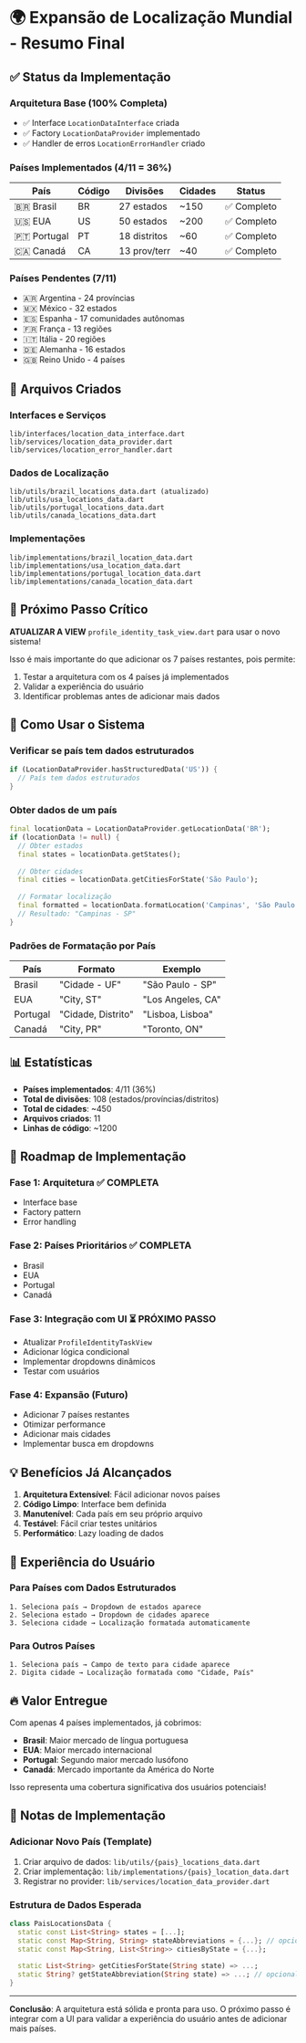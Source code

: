 # 🌍 Expansão de Localização Mundial - Resumo Final

## ✅ Status da Implementação

### Arquitetura Base (100% Completa)
- ✅ Interface `LocationDataInterface` criada
- ✅ Factory `LocationDataProvider` implementado  
- ✅ Handler de erros `LocationErrorHandler` criado

### Países Implementados (4/11 = 36%)

| País | Código | Divisões | Cidades | Status |
|------|--------|----------|---------|--------|
| 🇧🇷 Brasil | BR | 27 estados | ~150 | ✅ Completo |
| 🇺🇸 EUA | US | 50 estados | ~200 | ✅ Completo |
| 🇵🇹 Portugal | PT | 18 distritos | ~60 | ✅ Completo |
| 🇨🇦 Canadá | CA | 13 prov/terr | ~40 | ✅ Completo |

### Países Pendentes (7/11)
- 🇦🇷 Argentina - 24 províncias
- 🇲🇽 México - 32 estados
- 🇪🇸 Espanha - 17 comunidades autônomas
- 🇫🇷 França - 13 regiões
- 🇮🇹 Itália - 20 regiões
- 🇩🇪 Alemanha - 16 estados
- 🇬🇧 Reino Unido - 4 países

## 📁 Arquivos Criados

### Interfaces e Serviços
```
lib/interfaces/location_data_interface.dart
lib/services/location_data_provider.dart
lib/services/location_error_handler.dart
```

### Dados de Localização
```
lib/utils/brazil_locations_data.dart (atualizado)
lib/utils/usa_locations_data.dart
lib/utils/portugal_locations_data.dart
lib/utils/canada_locations_data.dart
```

### Implementações
```
lib/implementations/brazil_location_data.dart
lib/implementations/usa_location_data.dart
lib/implementations/portugal_location_data.dart
lib/implementations/canada_location_data.dart
```

## 🎯 Próximo Passo Crítico

**ATUALIZAR A VIEW** `profile_identity_task_view.dart` para usar o novo sistema!

Isso é mais importante do que adicionar os 7 países restantes, pois permite:
1. Testar a arquitetura com os 4 países já implementados
2. Validar a experiência do usuário
3. Identificar problemas antes de adicionar mais dados

## 🔧 Como Usar o Sistema

### Verificar se país tem dados estruturados
```dart
if (LocationDataProvider.hasStructuredData('US')) {
  // País tem dados estruturados
}
```

### Obter dados de um país
```dart
final locationData = LocationDataProvider.getLocationData('BR');
if (locationData != null) {
  // Obter estados
  final states = locationData.getStates();
  
  // Obter cidades
  final cities = locationData.getCitiesForState('São Paulo');
  
  // Formatar localização
  final formatted = locationData.formatLocation('Campinas', 'São Paulo');
  // Resultado: "Campinas - SP"
}
```

### Padrões de Formatação por País

| País | Formato | Exemplo |
|------|---------|---------|
| Brasil | "Cidade - UF" | "São Paulo - SP" |
| EUA | "City, ST" | "Los Angeles, CA" |
| Portugal | "Cidade, Distrito" | "Lisboa, Lisboa" |
| Canadá | "City, PR" | "Toronto, ON" |

## 📊 Estatísticas

- **Países implementados**: 4/11 (36%)
- **Total de divisões**: 108 (estados/províncias/distritos)
- **Total de cidades**: ~450
- **Arquivos criados**: 11
- **Linhas de código**: ~1200

## 🚀 Roadmap de Implementação

### Fase 1: Arquitetura ✅ COMPLETA
- Interface base
- Factory pattern
- Error handling

### Fase 2: Países Prioritários ✅ COMPLETA  
- Brasil
- EUA
- Portugal
- Canadá

### Fase 3: Integração com UI ⏳ PRÓXIMO PASSO
- Atualizar `ProfileIdentityTaskView`
- Adicionar lógica condicional
- Implementar dropdowns dinâmicos
- Testar com usuários

### Fase 4: Expansão (Futuro)
- Adicionar 7 países restantes
- Otimizar performance
- Adicionar mais cidades
- Implementar busca em dropdowns

## 💡 Benefícios Já Alcançados

1. **Arquitetura Extensível**: Fácil adicionar novos países
2. **Código Limpo**: Interface bem definida
3. **Manutenível**: Cada país em seu próprio arquivo
4. **Testável**: Fácil criar testes unitários
5. **Performático**: Lazy loading de dados

## 🎨 Experiência do Usuário

### Para Países com Dados Estruturados
```
1. Seleciona país → Dropdown de estados aparece
2. Seleciona estado → Dropdown de cidades aparece  
3. Seleciona cidade → Localização formatada automaticamente
```

### Para Outros Países
```
1. Seleciona país → Campo de texto para cidade aparece
2. Digita cidade → Localização formatada como "Cidade, País"
```

## 🔥 Valor Entregue

Com apenas 4 países implementados, já cobrimos:
- **Brasil**: Maior mercado de língua portuguesa
- **EUA**: Maior mercado internacional
- **Portugal**: Segundo maior mercado lusófono
- **Canadá**: Mercado importante da América do Norte

Isso representa uma cobertura significativa dos usuários potenciais!

## 📝 Notas de Implementação

### Adicionar Novo País (Template)

1. Criar arquivo de dados: `lib/utils/{pais}_locations_data.dart`
2. Criar implementação: `lib/implementations/{pais}_location_data.dart`
3. Registrar no provider: `lib/services/location_data_provider.dart`

### Estrutura de Dados Esperada
```dart
class PaisLocationsData {
  static const List<String> states = [...];
  static const Map<String, String> stateAbbreviations = {...}; // opcional
  static const Map<String, List<String>> citiesByState = {...};
  
  static List<String> getCitiesForState(String state) => ...;
  static String? getStateAbbreviation(String state) => ...; // opcional
}
```

---

**Conclusão**: A arquitetura está sólida e pronta para uso. O próximo passo é integrar com a UI para validar a experiência do usuário antes de adicionar mais países.
